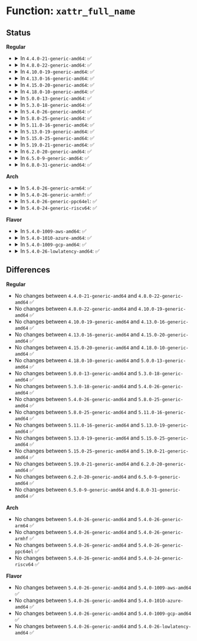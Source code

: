 # Function: <code>xattr_full_name</code>

## Status
<b>Regular</b>
<ul>
<li>
<details>
<summary>In <code>4.4.0-21-generic-amd64</code>: ✅</summary>

```c
const char * xattr_full_name(const struct xattr_handler * handler, const char * name)
```

```json
{
  "name": "xattr_full_name",
  "collision_type": "Unique Global",
  "inline_type": "No",
  "funcs": [
    {
      "addr": 18446744071581147952,
      "name": "xattr_full_name",
      "external": true,
      "loc": "fs/xattr.c:818",
      "file": "fs/xattr.c",
      "inline": "seen, unknown",
      "caller_inline": [],
      "caller_func": []
    }
  ],
  "symbols": [
    {
      "addr": 18446744071581147952,
      "name": "xattr_full_name",
      "section": ".text",
      "bind": "STB_GLOBAL",
      "size": 30
    }
  ]
}
```
</details>
</li>
<li>
<details>
<summary>In <code>4.8.0-22-generic-amd64</code>: ✅</summary>

```c
const char * xattr_full_name(const struct xattr_handler * handler, const char * name)
```

```json
{
  "name": "xattr_full_name",
  "collision_type": "Unique Global",
  "inline_type": "No",
  "funcs": [
    {
      "addr": 18446744071581313184,
      "name": "xattr_full_name",
      "external": true,
      "loc": "fs/xattr.c:828",
      "file": "fs/xattr.c",
      "inline": "seen, unknown",
      "caller_inline": [],
      "caller_func": [
        "mm/shmem.c:shmem_xattr_handler_set",
        "mm/shmem.c:shmem_xattr_handler_get"
      ]
    }
  ],
  "symbols": [
    {
      "addr": 18446744071581313184,
      "name": "xattr_full_name",
      "section": ".text",
      "bind": "STB_GLOBAL",
      "size": 41
    }
  ]
}
```
</details>
</li>
<li>
<details>
<summary>In <code>4.10.0-19-generic-amd64</code>: ✅</summary>

```c
const char * xattr_full_name(const struct xattr_handler * handler, const char * name)
```

```json
{
  "name": "xattr_full_name",
  "collision_type": "Unique Global",
  "inline_type": "No",
  "funcs": [
    {
      "addr": 18446744071581393024,
      "name": "xattr_full_name",
      "external": true,
      "loc": "fs/xattr.c:826",
      "file": "fs/xattr.c",
      "inline": "seen, unknown",
      "caller_inline": [],
      "caller_func": [
        "mm/shmem.c:shmem_xattr_handler_set",
        "mm/shmem.c:shmem_xattr_handler_get",
        "fs/kernfs/inode.c:kernfs_xattr_set",
        "fs/kernfs/inode.c:kernfs_xattr_get"
      ]
    }
  ],
  "symbols": [
    {
      "addr": 18446744071581393024,
      "name": "xattr_full_name",
      "section": ".text",
      "bind": "STB_GLOBAL",
      "size": 41
    }
  ]
}
```
</details>
</li>
<li>
<details>
<summary>In <code>4.13.0-16-generic-amd64</code>: ✅</summary>

```c
const char * xattr_full_name(const struct xattr_handler * handler, const char * name)
```

```json
{
  "name": "xattr_full_name",
  "collision_type": "Unique Global",
  "inline_type": "No",
  "funcs": [
    {
      "addr": 18446744071581448944,
      "name": "xattr_full_name",
      "external": true,
      "loc": "fs/xattr.c:823",
      "file": "fs/xattr.c",
      "inline": "seen, unknown",
      "caller_inline": [],
      "caller_func": [
        "mm/shmem.c:shmem_xattr_handler_set",
        "mm/shmem.c:shmem_xattr_handler_get",
        "fs/kernfs/inode.c:kernfs_xattr_set",
        "fs/kernfs/inode.c:kernfs_xattr_get"
      ]
    }
  ],
  "symbols": [
    {
      "addr": 18446744071581448944,
      "name": "xattr_full_name",
      "section": ".text",
      "bind": "STB_GLOBAL",
      "size": 41
    }
  ]
}
```
</details>
</li>
<li>
<details>
<summary>In <code>4.15.0-20-generic-amd64</code>: ✅</summary>

```c
const char * xattr_full_name(const struct xattr_handler * handler, const char * name)
```

```json
{
  "name": "xattr_full_name",
  "collision_type": "Unique Global",
  "inline_type": "No",
  "funcs": [
    {
      "addr": 18446744071581590928,
      "name": "xattr_full_name",
      "external": true,
      "loc": "fs/xattr.c:824",
      "file": "fs/xattr.c",
      "inline": "seen, unknown",
      "caller_inline": [],
      "caller_func": [
        "mm/shmem.c:shmem_xattr_handler_set",
        "mm/shmem.c:shmem_xattr_handler_get",
        "fs/kernfs/inode.c:kernfs_xattr_set",
        "fs/kernfs/inode.c:kernfs_xattr_get"
      ]
    }
  ],
  "symbols": [
    {
      "addr": 18446744071581590928,
      "name": "xattr_full_name",
      "section": ".text",
      "bind": "STB_GLOBAL",
      "size": 41
    }
  ]
}
```
</details>
</li>
<li>
<details>
<summary>In <code>4.18.0-10-generic-amd64</code>: ✅</summary>

```c
const char * xattr_full_name(const struct xattr_handler * handler, const char * name)
```

```json
{
  "name": "xattr_full_name",
  "collision_type": "Unique Global",
  "inline_type": "No",
  "funcs": [
    {
      "addr": 18446744071581748640,
      "name": "xattr_full_name",
      "external": true,
      "loc": "fs/xattr.c:822",
      "file": "fs/xattr.c",
      "inline": "seen, unknown",
      "caller_inline": [],
      "caller_func": [
        "mm/shmem.c:shmem_xattr_handler_set",
        "mm/shmem.c:shmem_xattr_handler_get",
        "fs/kernfs/inode.c:kernfs_xattr_set",
        "fs/kernfs/inode.c:kernfs_xattr_get"
      ]
    }
  ],
  "symbols": [
    {
      "addr": 18446744071581748640,
      "name": "xattr_full_name",
      "section": ".text",
      "bind": "STB_GLOBAL",
      "size": 41
    }
  ]
}
```
</details>
</li>
<li>
<details>
<summary>In <code>5.0.0-13-generic-amd64</code>: ✅</summary>

```c
const char * xattr_full_name(const struct xattr_handler * handler, const char * name)
```

```json
{
  "name": "xattr_full_name",
  "collision_type": "Unique Global",
  "inline_type": "No",
  "funcs": [
    {
      "addr": 18446744071581835168,
      "name": "xattr_full_name",
      "external": true,
      "loc": "fs/xattr.c:821",
      "file": "fs/xattr.c",
      "inline": "seen, unknown",
      "caller_inline": [],
      "caller_func": [
        "mm/shmem.c:shmem_xattr_handler_set",
        "mm/shmem.c:shmem_xattr_handler_get",
        "fs/kernfs/inode.c:kernfs_xattr_set",
        "fs/kernfs/inode.c:kernfs_xattr_get"
      ]
    }
  ],
  "symbols": [
    {
      "addr": 18446744071581835168,
      "name": "xattr_full_name",
      "section": ".text",
      "bind": "STB_GLOBAL",
      "size": 41
    }
  ]
}
```
</details>
</li>
<li>
<details>
<summary>In <code>5.3.0-18-generic-amd64</code>: ✅</summary>

```c
const char * xattr_full_name(const struct xattr_handler * handler, const char * name)
```

```json
{
  "name": "xattr_full_name",
  "collision_type": "Unique Global",
  "inline_type": "No",
  "funcs": [
    {
      "addr": 18446744071581959552,
      "name": "xattr_full_name",
      "external": true,
      "loc": "fs/xattr.c:822",
      "file": "fs/xattr.c",
      "inline": "seen, unknown",
      "caller_inline": [],
      "caller_func": [
        "mm/shmem.c:shmem_xattr_handler_set",
        "mm/shmem.c:shmem_xattr_handler_get",
        "fs/kernfs/inode.c:kernfs_vfs_xattr_set",
        "fs/kernfs/inode.c:kernfs_vfs_xattr_get"
      ]
    }
  ],
  "symbols": [
    {
      "addr": 18446744071581959552,
      "name": "xattr_full_name",
      "section": ".text",
      "bind": "STB_GLOBAL",
      "size": 41
    }
  ]
}
```
</details>
</li>
<li>
<details>
<summary>In <code>5.4.0-26-generic-amd64</code>: ✅</summary>

```c
const char * xattr_full_name(const struct xattr_handler * handler, const char * name)
```

```json
{
  "name": "xattr_full_name",
  "collision_type": "Unique Global",
  "inline_type": "No",
  "funcs": [
    {
      "addr": 18446744071582032304,
      "name": "xattr_full_name",
      "external": true,
      "loc": "fs/xattr.c:822",
      "file": "fs/xattr.c",
      "inline": "seen, unknown",
      "caller_inline": [],
      "caller_func": [
        "mm/shmem.c:shmem_xattr_handler_set",
        "mm/shmem.c:shmem_xattr_handler_get",
        "fs/kernfs/inode.c:kernfs_vfs_xattr_set",
        "fs/kernfs/inode.c:kernfs_vfs_xattr_get"
      ]
    }
  ],
  "symbols": [
    {
      "addr": 18446744071582032304,
      "name": "xattr_full_name",
      "section": ".text",
      "bind": "STB_GLOBAL",
      "size": 41
    }
  ]
}
```
</details>
</li>
<li>
<details>
<summary>In <code>5.8.0-25-generic-amd64</code>: ✅</summary>

```c
const char * xattr_full_name(const struct xattr_handler * handler, const char * name)
```

```json
{
  "name": "xattr_full_name",
  "collision_type": "Unique Global",
  "inline_type": "No",
  "funcs": [
    {
      "addr": 18446744071582265808,
      "name": "xattr_full_name",
      "external": true,
      "loc": "fs/xattr.c:892",
      "file": "fs/xattr.c",
      "inline": "seen, unknown",
      "caller_inline": [],
      "caller_func": [
        "mm/shmem.c:shmem_xattr_handler_set",
        "mm/shmem.c:shmem_xattr_handler_get",
        "fs/kernfs/inode.c:kernfs_vfs_user_xattr_set",
        "fs/kernfs/inode.c:kernfs_vfs_xattr_set",
        "fs/kernfs/inode.c:kernfs_vfs_xattr_get"
      ]
    }
  ],
  "symbols": [
    {
      "addr": 18446744071582265808,
      "name": "xattr_full_name",
      "section": ".text",
      "bind": "STB_GLOBAL",
      "size": 50
    }
  ]
}
```
</details>
</li>
<li>
<details>
<summary>In <code>5.11.0-16-generic-amd64</code>: ✅</summary>

```c
const char * xattr_full_name(const struct xattr_handler * handler, const char * name)
```

```json
{
  "name": "xattr_full_name",
  "collision_type": "Unique Global",
  "inline_type": "No",
  "funcs": [
    {
      "addr": 18446744071582313904,
      "name": "xattr_full_name",
      "external": true,
      "loc": "fs/xattr.c:924",
      "file": "fs/xattr.c",
      "inline": "seen, unknown",
      "caller_inline": [],
      "caller_func": [
        "mm/shmem.c:shmem_xattr_handler_set",
        "mm/shmem.c:shmem_xattr_handler_get",
        "fs/kernfs/inode.c:kernfs_vfs_user_xattr_set",
        "fs/kernfs/inode.c:kernfs_vfs_xattr_set",
        "fs/kernfs/inode.c:kernfs_vfs_xattr_get"
      ]
    }
  ],
  "symbols": [
    {
      "addr": 18446744071582313904,
      "name": "xattr_full_name",
      "section": ".text",
      "bind": "STB_GLOBAL",
      "size": 50
    }
  ]
}
```
</details>
</li>
<li>
<details>
<summary>In <code>5.13.0-19-generic-amd64</code>: ✅</summary>

```c
const char * xattr_full_name(const struct xattr_handler * handler, const char * name)
```

```json
{
  "name": "xattr_full_name",
  "collision_type": "Unique Global",
  "inline_type": "No",
  "funcs": [
    {
      "addr": 18446744071582341536,
      "name": "xattr_full_name",
      "external": true,
      "loc": "fs/xattr.c:953",
      "file": "fs/xattr.c",
      "inline": "seen, unknown",
      "caller_inline": [],
      "caller_func": [
        "mm/shmem.c:shmem_xattr_handler_set",
        "mm/shmem.c:shmem_xattr_handler_get",
        "fs/kernfs/inode.c:kernfs_vfs_user_xattr_set",
        "fs/kernfs/inode.c:kernfs_vfs_xattr_set",
        "fs/kernfs/inode.c:kernfs_vfs_xattr_get"
      ]
    }
  ],
  "symbols": [
    {
      "addr": 18446744071582341536,
      "name": "xattr_full_name",
      "section": ".text",
      "bind": "STB_GLOBAL",
      "size": 50
    }
  ]
}
```
</details>
</li>
<li>
<details>
<summary>In <code>5.15.0-25-generic-amd64</code>: ✅</summary>

```c
const char * xattr_full_name(const struct xattr_handler * handler, const char * name)
```

```json
{
  "name": "xattr_full_name",
  "collision_type": "Unique Global",
  "inline_type": "No",
  "funcs": [
    {
      "addr": 18446744071582662080,
      "name": "xattr_full_name",
      "external": true,
      "loc": "fs/xattr.c:954",
      "file": "fs/xattr.c",
      "inline": "seen, unknown",
      "caller_inline": [],
      "caller_func": [
        "mm/shmem.c:shmem_xattr_handler_set",
        "mm/shmem.c:shmem_xattr_handler_get",
        "fs/kernfs/inode.c:kernfs_vfs_user_xattr_set",
        "fs/kernfs/inode.c:kernfs_vfs_xattr_set",
        "fs/kernfs/inode.c:kernfs_vfs_xattr_get"
      ]
    }
  ],
  "symbols": [
    {
      "addr": 18446744071582662080,
      "name": "xattr_full_name",
      "section": ".text",
      "bind": "STB_GLOBAL",
      "size": 50
    }
  ]
}
```
</details>
</li>
<li>
<details>
<summary>In <code>5.19.0-21-generic-amd64</code>: ✅</summary>

```c
const char * xattr_full_name(const struct xattr_handler * handler, const char * name)
```

```json
{
  "name": "xattr_full_name",
  "collision_type": "Unique Global",
  "inline_type": "No",
  "funcs": [
    {
      "addr": 18446744071583202320,
      "name": "xattr_full_name",
      "external": true,
      "loc": "fs/xattr.c:1006",
      "file": "fs/xattr.c",
      "inline": "seen, unknown",
      "caller_inline": [],
      "caller_func": [
        "mm/shmem.c:shmem_xattr_handler_set",
        "mm/shmem.c:shmem_xattr_handler_get",
        "fs/kernfs/inode.c:kernfs_vfs_user_xattr_set",
        "fs/kernfs/inode.c:kernfs_vfs_xattr_set",
        "fs/kernfs/inode.c:kernfs_vfs_xattr_get"
      ]
    }
  ],
  "symbols": [
    {
      "addr": 18446744071583202320,
      "name": "xattr_full_name",
      "section": ".text",
      "bind": "STB_GLOBAL",
      "size": 60
    }
  ]
}
```
</details>
</li>
<li>
<details>
<summary>In <code>6.2.0-20-generic-amd64</code>: ✅</summary>

```c
const char * xattr_full_name(const struct xattr_handler * handler, const char * name)
```

```json
{
  "name": "xattr_full_name",
  "collision_type": "Unique Global",
  "inline_type": "No",
  "funcs": [
    {
      "addr": 18446744071583778176,
      "name": "xattr_full_name",
      "external": true,
      "loc": "fs/xattr.c:1029",
      "file": "fs/xattr.c",
      "inline": "seen, unknown",
      "caller_inline": [],
      "caller_func": [
        "mm/shmem.c:shmem_xattr_handler_get",
        "fs/kernfs/inode.c:kernfs_vfs_user_xattr_set",
        "fs/kernfs/inode.c:kernfs_vfs_xattr_set",
        "fs/kernfs/inode.c:kernfs_vfs_xattr_get"
      ]
    }
  ],
  "symbols": [
    {
      "addr": 18446744071583778176,
      "name": "xattr_full_name",
      "section": ".text",
      "bind": "STB_GLOBAL",
      "size": 60
    }
  ]
}
```
</details>
</li>
<li>
<details>
<summary>In <code>6.5.0-9-generic-amd64</code>: ✅</summary>

```c
const char * xattr_full_name(const struct xattr_handler * handler, const char * name)
```

```json
{
  "name": "xattr_full_name",
  "collision_type": "Unique Global",
  "inline_type": "No",
  "funcs": [
    {
      "addr": 18446744071583996528,
      "name": "xattr_full_name",
      "external": true,
      "loc": "fs/xattr.c:1033",
      "file": "fs/xattr.c",
      "inline": "seen, unknown",
      "caller_inline": [],
      "caller_func": [
        "mm/shmem.c:shmem_xattr_handler_get",
        "fs/kernfs/inode.c:kernfs_vfs_user_xattr_set",
        "fs/kernfs/inode.c:kernfs_vfs_xattr_set",
        "fs/kernfs/inode.c:kernfs_vfs_xattr_get"
      ]
    }
  ],
  "symbols": [
    {
      "addr": 18446744071583996528,
      "name": "xattr_full_name",
      "section": ".text",
      "bind": "STB_GLOBAL",
      "size": 60
    }
  ]
}
```
</details>
</li>
<li>
<details>
<summary>In <code>6.8.0-31-generic-amd64</code>: ✅</summary>

```c
const char * xattr_full_name(const struct xattr_handler * handler, const char * name)
```

```json
{
  "name": "xattr_full_name",
  "collision_type": "Unique Global",
  "inline_type": "No",
  "funcs": [
    {
      "addr": 18446744071584209168,
      "name": "xattr_full_name",
      "external": true,
      "loc": "fs/xattr.c:1033",
      "file": "fs/xattr.c",
      "inline": "seen, unknown",
      "caller_inline": [],
      "caller_func": [
        "mm/shmem.c:shmem_xattr_handler_set",
        "mm/shmem.c:shmem_xattr_handler_get",
        "fs/kernfs/inode.c:kernfs_vfs_user_xattr_set",
        "fs/kernfs/inode.c:kernfs_vfs_xattr_set",
        "fs/kernfs/inode.c:kernfs_vfs_xattr_get"
      ]
    }
  ],
  "symbols": [
    {
      "addr": 18446744071584209168,
      "name": "xattr_full_name",
      "section": ".text",
      "bind": "STB_GLOBAL",
      "size": 60
    }
  ]
}
```
</details>
</li>
</ul>
<b>Arch</b>
<ul>
<li>
<details>
<summary>In <code>5.4.0-26-generic-arm64</code>: ✅</summary>

```c
const char * xattr_full_name(const struct xattr_handler * handler, const char * name)
```

```json
{
  "name": "xattr_full_name",
  "collision_type": "Unique Global",
  "inline_type": "No",
  "funcs": [
    {
      "addr": 18446603336493555216,
      "name": "xattr_full_name",
      "external": true,
      "loc": "fs/xattr.c:822",
      "file": "fs/xattr.c",
      "inline": "seen, unknown",
      "caller_inline": [],
      "caller_func": [
        "mm/shmem.c:shmem_xattr_handler_set",
        "mm/shmem.c:shmem_xattr_handler_get",
        "fs/kernfs/inode.c:kernfs_vfs_xattr_set",
        "fs/kernfs/inode.c:kernfs_vfs_xattr_get"
      ]
    }
  ],
  "symbols": [
    {
      "addr": 18446603336493555216,
      "name": "xattr_full_name",
      "section": ".text",
      "bind": "STB_GLOBAL",
      "size": 60
    }
  ]
}
```
</details>
</li>
<li>
<details>
<summary>In <code>5.4.0-26-generic-armhf</code>: ✅</summary>

```c
const char * xattr_full_name(const struct xattr_handler * handler, const char * name)
```

```json
{
  "name": "xattr_full_name",
  "collision_type": "Unique Global",
  "inline_type": "No",
  "funcs": [
    {
      "addr": 3227104532,
      "name": "xattr_full_name",
      "external": true,
      "loc": "fs/xattr.c:822",
      "file": "fs/xattr.c",
      "inline": "seen, unknown",
      "caller_inline": [],
      "caller_func": [
        "mm/shmem.c:shmem_xattr_handler_set",
        "mm/shmem.c:shmem_xattr_handler_get",
        "fs/kernfs/inode.c:kernfs_vfs_xattr_set",
        "fs/kernfs/inode.c:kernfs_vfs_xattr_get"
      ]
    }
  ],
  "symbols": [
    {
      "addr": 3227104532,
      "name": "xattr_full_name",
      "section": ".text",
      "bind": "STB_GLOBAL",
      "size": 52
    }
  ]
}
```
</details>
</li>
<li>
<details>
<summary>In <code>5.4.0-26-generic-ppc64el</code>: ✅</summary>

```c
const char * xattr_full_name(const struct xattr_handler * handler, const char * name)
```

```json
{
  "name": "xattr_full_name",
  "collision_type": "Unique Global",
  "inline_type": "No",
  "funcs": [
    {
      "addr": 13835058055287129584,
      "name": "xattr_full_name",
      "external": true,
      "loc": "fs/xattr.c:822",
      "file": "fs/xattr.c",
      "inline": "seen, unknown",
      "caller_inline": [],
      "caller_func": [
        "mm/shmem.c:shmem_xattr_handler_set",
        "mm/shmem.c:shmem_xattr_handler_get",
        "fs/kernfs/inode.c:kernfs_vfs_xattr_set",
        "fs/kernfs/inode.c:kernfs_vfs_xattr_get"
      ]
    }
  ],
  "symbols": [
    {
      "addr": 13835058055287129584,
      "name": "xattr_full_name",
      "section": ".text",
      "bind": "STB_GLOBAL",
      "size": 132
    }
  ]
}
```
</details>
</li>
<li>
<details>
<summary>In <code>5.4.0-24-generic-riscv64</code>: ✅</summary>

```c
const char * xattr_full_name(const struct xattr_handler * handler, const char * name)
```

```json
{
  "name": "xattr_full_name",
  "collision_type": "Unique Global",
  "inline_type": "No",
  "funcs": [
    {
      "addr": 18446743936273216204,
      "name": "xattr_full_name",
      "external": true,
      "loc": "fs/xattr.c:822",
      "file": "fs/xattr.c",
      "inline": "seen, unknown",
      "caller_inline": [],
      "caller_func": [
        "mm/shmem.c:shmem_xattr_handler_set",
        "mm/shmem.c:shmem_xattr_handler_get",
        "fs/kernfs/inode.c:kernfs_vfs_xattr_set",
        "fs/kernfs/inode.c:kernfs_vfs_xattr_get"
      ]
    }
  ],
  "symbols": [
    {
      "addr": 18446743936273216204,
      "name": "xattr_full_name",
      "section": ".text",
      "bind": "STB_GLOBAL",
      "size": 60
    }
  ]
}
```
</details>
</li>
</ul>
<b>Flavor</b>
<ul>
<li>
<details>
<summary>In <code>5.4.0-1009-aws-amd64</code>: ✅</summary>

```c
const char * xattr_full_name(const struct xattr_handler * handler, const char * name)
```

```json
{
  "name": "xattr_full_name",
  "collision_type": "Unique Global",
  "inline_type": "No",
  "funcs": [
    {
      "addr": 18446744071582001040,
      "name": "xattr_full_name",
      "external": true,
      "loc": "fs/xattr.c:822",
      "file": "fs/xattr.c",
      "inline": "seen, unknown",
      "caller_inline": [],
      "caller_func": [
        "mm/shmem.c:shmem_xattr_handler_set",
        "mm/shmem.c:shmem_xattr_handler_get",
        "fs/kernfs/inode.c:kernfs_vfs_xattr_set",
        "fs/kernfs/inode.c:kernfs_vfs_xattr_get"
      ]
    }
  ],
  "symbols": [
    {
      "addr": 18446744071582001040,
      "name": "xattr_full_name",
      "section": ".text",
      "bind": "STB_GLOBAL",
      "size": 41
    }
  ]
}
```
</details>
</li>
<li>
<details>
<summary>In <code>5.4.0-1010-azure-amd64</code>: ✅</summary>

```c
const char * xattr_full_name(const struct xattr_handler * handler, const char * name)
```

```json
{
  "name": "xattr_full_name",
  "collision_type": "Unique Global",
  "inline_type": "No",
  "funcs": [
    {
      "addr": 18446744071581938608,
      "name": "xattr_full_name",
      "external": true,
      "loc": "fs/xattr.c:822",
      "file": "fs/xattr.c",
      "inline": "seen, unknown",
      "caller_inline": [],
      "caller_func": [
        "mm/shmem.c:shmem_xattr_handler_set",
        "mm/shmem.c:shmem_xattr_handler_get",
        "fs/kernfs/inode.c:kernfs_vfs_xattr_set",
        "fs/kernfs/inode.c:kernfs_vfs_xattr_get"
      ]
    }
  ],
  "symbols": [
    {
      "addr": 18446744071581938608,
      "name": "xattr_full_name",
      "section": ".text",
      "bind": "STB_GLOBAL",
      "size": 41
    }
  ]
}
```
</details>
</li>
<li>
<details>
<summary>In <code>5.4.0-1009-gcp-amd64</code>: ✅</summary>

```c
const char * xattr_full_name(const struct xattr_handler * handler, const char * name)
```

```json
{
  "name": "xattr_full_name",
  "collision_type": "Unique Global",
  "inline_type": "No",
  "funcs": [
    {
      "addr": 18446744071581992320,
      "name": "xattr_full_name",
      "external": true,
      "loc": "fs/xattr.c:822",
      "file": "fs/xattr.c",
      "inline": "seen, unknown",
      "caller_inline": [],
      "caller_func": [
        "mm/shmem.c:shmem_xattr_handler_set",
        "mm/shmem.c:shmem_xattr_handler_get",
        "fs/kernfs/inode.c:kernfs_vfs_xattr_set",
        "fs/kernfs/inode.c:kernfs_vfs_xattr_get"
      ]
    }
  ],
  "symbols": [
    {
      "addr": 18446744071581992320,
      "name": "xattr_full_name",
      "section": ".text",
      "bind": "STB_GLOBAL",
      "size": 41
    }
  ]
}
```
</details>
</li>
<li>
<details>
<summary>In <code>5.4.0-26-lowlatency-amd64</code>: ✅</summary>

```c
const char * xattr_full_name(const struct xattr_handler * handler, const char * name)
```

```json
{
  "name": "xattr_full_name",
  "collision_type": "Unique Global",
  "inline_type": "No",
  "funcs": [
    {
      "addr": 18446744071582062784,
      "name": "xattr_full_name",
      "external": true,
      "loc": "fs/xattr.c:822",
      "file": "fs/xattr.c",
      "inline": "seen, unknown",
      "caller_inline": [],
      "caller_func": [
        "mm/shmem.c:shmem_xattr_handler_set",
        "mm/shmem.c:shmem_xattr_handler_get",
        "fs/kernfs/inode.c:kernfs_vfs_xattr_set",
        "fs/kernfs/inode.c:kernfs_vfs_xattr_get"
      ]
    }
  ],
  "symbols": [
    {
      "addr": 18446744071582062784,
      "name": "xattr_full_name",
      "section": ".text",
      "bind": "STB_GLOBAL",
      "size": 41
    }
  ]
}
```
</details>
</li>
</ul>

## Differences
<b>Regular</b>
<ul>
<li>
No changes between <code>4.4.0-21-generic-amd64</code> and <code>4.8.0-22-generic-amd64</code> ✅
</li>
<li>
No changes between <code>4.8.0-22-generic-amd64</code> and <code>4.10.0-19-generic-amd64</code> ✅
</li>
<li>
No changes between <code>4.10.0-19-generic-amd64</code> and <code>4.13.0-16-generic-amd64</code> ✅
</li>
<li>
No changes between <code>4.13.0-16-generic-amd64</code> and <code>4.15.0-20-generic-amd64</code> ✅
</li>
<li>
No changes between <code>4.15.0-20-generic-amd64</code> and <code>4.18.0-10-generic-amd64</code> ✅
</li>
<li>
No changes between <code>4.18.0-10-generic-amd64</code> and <code>5.0.0-13-generic-amd64</code> ✅
</li>
<li>
No changes between <code>5.0.0-13-generic-amd64</code> and <code>5.3.0-18-generic-amd64</code> ✅
</li>
<li>
No changes between <code>5.3.0-18-generic-amd64</code> and <code>5.4.0-26-generic-amd64</code> ✅
</li>
<li>
No changes between <code>5.4.0-26-generic-amd64</code> and <code>5.8.0-25-generic-amd64</code> ✅
</li>
<li>
No changes between <code>5.8.0-25-generic-amd64</code> and <code>5.11.0-16-generic-amd64</code> ✅
</li>
<li>
No changes between <code>5.11.0-16-generic-amd64</code> and <code>5.13.0-19-generic-amd64</code> ✅
</li>
<li>
No changes between <code>5.13.0-19-generic-amd64</code> and <code>5.15.0-25-generic-amd64</code> ✅
</li>
<li>
No changes between <code>5.15.0-25-generic-amd64</code> and <code>5.19.0-21-generic-amd64</code> ✅
</li>
<li>
No changes between <code>5.19.0-21-generic-amd64</code> and <code>6.2.0-20-generic-amd64</code> ✅
</li>
<li>
No changes between <code>6.2.0-20-generic-amd64</code> and <code>6.5.0-9-generic-amd64</code> ✅
</li>
<li>
No changes between <code>6.5.0-9-generic-amd64</code> and <code>6.8.0-31-generic-amd64</code> ✅
</li>
</ul>
<b>Arch</b>
<ul>
<li>
No changes between <code>5.4.0-26-generic-amd64</code> and <code>5.4.0-26-generic-arm64</code> ✅
</li>
<li>
No changes between <code>5.4.0-26-generic-amd64</code> and <code>5.4.0-26-generic-armhf</code> ✅
</li>
<li>
No changes between <code>5.4.0-26-generic-amd64</code> and <code>5.4.0-26-generic-ppc64el</code> ✅
</li>
<li>
No changes between <code>5.4.0-26-generic-amd64</code> and <code>5.4.0-24-generic-riscv64</code> ✅
</li>
</ul>
<b>Flavor</b>
<ul>
<li>
No changes between <code>5.4.0-26-generic-amd64</code> and <code>5.4.0-1009-aws-amd64</code> ✅
</li>
<li>
No changes between <code>5.4.0-26-generic-amd64</code> and <code>5.4.0-1010-azure-amd64</code> ✅
</li>
<li>
No changes between <code>5.4.0-26-generic-amd64</code> and <code>5.4.0-1009-gcp-amd64</code> ✅
</li>
<li>
No changes between <code>5.4.0-26-generic-amd64</code> and <code>5.4.0-26-lowlatency-amd64</code> ✅
</li>
</ul>
